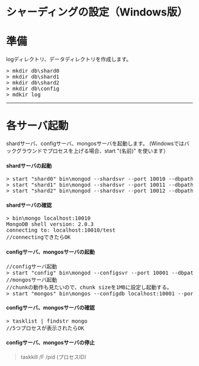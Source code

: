 シャーディングの設定（Windows版）
=================

# 準備
logディレクトリ、データディレクトリを作成します。

<pre>
> mkdir db\shard0
> mkdir db\shard1
> mkdir db\shard2
> mkdir db\config
> mdkir log
</pre>


----
# 各サーバ起動
shardサーバ、configサーバ、mongosサーバを起動します。
(Windowsではバックグラウンドでプロセスを上げる場合、start "(名前)" を使います）

#### shardサーバの起動
<pre>
> start "shard0" bin\mongod --shardsvr --port 10010 --dbpath db\shard0 --rest
> start "shard1" bin\mongod --shardsvr --port 10011 --dbpath db\shard1 --rest
> start "shard2" bin\mongod --shardsvr --port 10012 --dbpath db\shard2 --rest
</pre>

#### shardサーバの確認
<pre>
> bin\mongo localhost:10010
MongoDB shell version: 2.0.3
connecting to: localhost:10010/test
//connectingできたらOK
</pre>

#### configサーバ、mongosサーバの起動
<pre>
//configサーバ起動
> start "config" bin\mongod --configsvr --port 10001 --dbpath db\config  --rest 
//mongosサーバ起動
//chunkの動作も見たいので、chunk sizeを1MBに設定し起動する。
> start "mongos" bin\mongos --configdb localhost:10001 --port 10000 --chunkSize 1
</pre>

#### configサーバ、mongosサーバの確認
<pre>
> tasklist | findstr mongo
//5つプロセスが表示されたらOK
</pre>

#### configサーバ、mongosサーバの停止
> taskkill /F /pid (プロセスID)



